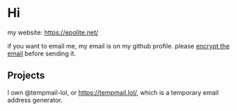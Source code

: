 # Hi

my website: https://epolite.net/

if you want to email me, my email is on my github profile.
please [encrypt the email](https://encrypt.epolite.net/) before sending it.

## Projects
I own @tempmail-lol, or https://tempmail.lol/, which is a temporary email address generator.
